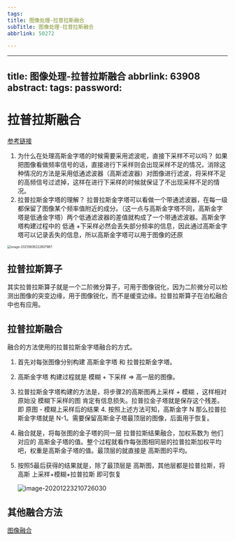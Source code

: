 ```yaml
---
tags:
title: 图像处理-拉普拉斯融合
subTitle: 图像处理-拉普拉斯融合
abbrlink: 50272

---
```

---
title: 图像处理-拉普拉斯融合
abbrlink: 63908
abstract:
tags:
password:
---


<!--more-->

# 拉普拉斯融合

[参考链接](https://www.jianshu.com/p/e3570a9216a6)

1. 为什么在处理高斯金字塔的时候需要采用滤波呢，直接下采样不可以吗？
     如果把图像看做频率信号的话，直接进行下采样则会出现采样不足的情况，消除这种情况的方法是采用低通滤波器（高斯滤波器）对图像进行滤波，将采样不足的高频信号过滤掉，这样在进行下采样的时候就保证了不出现采样不足的情况。
2. 拉普拉斯金字塔的理解？
    拉普拉斯金字塔可以看做一个带通滤波器，在每一级都保留了图像某个频率值附近的成分。（这一点与高斯金字塔不同，高斯金字塔是低通金字塔）两个低通滤波器的差值就构成了一个带通滤波器。高斯金字塔构建过程中的  低通 +下采样必然会丢失部分频率的信息，因此通过高斯金字塔可以记录丢失的信息，所以高斯金字塔可以用于图像的还原

<img src="https://cdn.jsdelivr.net/gh/changruowang/cloudimg/img/20210606222608.png" alt="image-20210606222607987" style="zoom: 50%;" />

## 拉普拉斯算子

其实拉普拉斯算子就是一个二阶微分算子，可用于图像锐化，因为二阶微分可以检测出图像的突变边缘，用于图像锐化，而不是缓变边缘。拉普拉斯算子在泊松融合中也有应用。

## 拉普拉斯融合

融合的方法使用的拉普拉斯金字塔融合的方式。

 1. 首先对每张图像分别构建  高斯金字塔  和 拉普拉斯金字塔。

 2. 高斯金字塔 构建过程就是 模糊 + 下采样  => 高一层的图像。

3. 拉普拉斯金字塔构建的方法是，将步骤2的高斯图再上采样 + 模糊 ，这样相对原始没 模糊下采样的图 肯定有信息损失。拉普拉金子塔就是保存这个残差。即 原图 -  模糊上采样后的结果 4. 按照上述方法可知，高斯金字 N  那么拉普拉斯金字塔就是 N-1。需要保留高斯金子塔最顶层的图像，后面用于恢复。

4. 融合就是，将每张图的金子塔的同一层 拉普拉斯结果融合，加权系数为 他们对应的 高斯金子塔的值。整个过程就看作每张图相同层的拉普拉斯加权平均吧，权重是高斯金子塔的值。最顶层的就直接是  高斯图的平均。

5. 按照5最后获得的结果就是，除了最顶层是 高斯图，其他层都是拉普拉斯，将高斯 上采样+模糊+拉普拉斯 即可恢复  

    

    ![image-20201223210726030](https://cdn.jsdelivr.net/gh/changruowang/cloudimg/img/20210425163023.png)

## 其他融合方法

[图像融合](https://blog.csdn.net/ZHANG2012LIANG/article/details/85031065)
